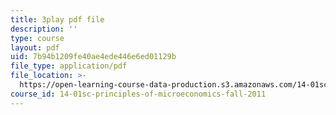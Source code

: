 ```yaml
---
title: 3play pdf file
description: ''
type: course
layout: pdf
uid: 7b94b1209fe40ae4ede446e6ed01129b
file_type: application/pdf
file_location: >-
  https://open-learning-course-data-production.s3.amazonaws.com/14-01sc-principles-of-microeconomics-fall-2011/7b94b1209fe40ae4ede446e6ed01129b_oju-1Ogh1ks.pdf
course_id: 14-01sc-principles-of-microeconomics-fall-2011
---
```

